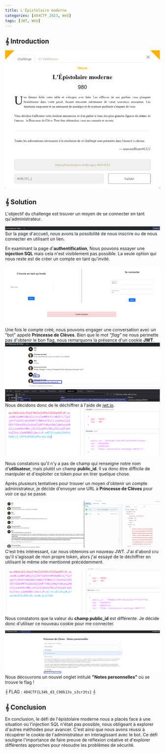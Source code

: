 ```yaml
---
title: L'Épistolaire moderne
categories: [404CTF_2023, Web]
tags: [JWT, Web]
---
```


## 𝄞 Introduction

![Intro](/assets/images/404CTF_2023/Web/epistolaire_moderne/intro.png)


## 𝄞 Solution
L'objectif du challenge est trouver un moyen de se connecter en tant qu'administrateur.

![Accueil](/assets/images/404CTF_2023/Web/epistolaire_moderne/accueil.png)
Sur la page d'accueil, nous avons la possibilité de nous inscrire ou de nous connecter en utilisant un lien.

En examinant la page d'**authentification**, Nous pouvons essayer une **injection SQL** mais cela n'est visiblement pas possible. La seule option qui nous reste est de créer un compte en tant qu'invité.

![Auth](/assets/images/404CTF_2023/Web/epistolaire_moderne/authentification.png)

Une fois le compte créé, nous pouvons engager une conversation avec un "bot" appelé **Princesse de Clèves**.
Bien que le mot *"flag"* ne nous permette pas d'obtenir le bon flag, nous remarquons la présence d'un cookie **JWT**.
![Chat](/assets/images/404CTF_2023/Web/epistolaire_moderne/chat.png)
Nous décidons donc de le déchiffrer à l'aide de [jwt.io](https://jwt.io/).
![Jwt](/assets/images/404CTF_2023/Web/epistolaire_moderne/jwt.png)





Nous constatons qu'il n'y a pas de champ qui renseigne notre nom d'**utilisateur**, mais plutôt un champ **public_id**. Il va donc être difficile de manipuler et d'exploiter ce token pour en tirer quelque chose.

Après plusieurs tentatives pour trouver un moyen d'obtenir un compte administrateur, je décide d'envoyer une URL à **Princesse de Clèves** pour voir ce qui se passe.

![Jwt2](/assets/images/404CTF_2023/Web/epistolaire_moderne/jwt2.png)
C'est très intéressant, car nous obtenons un nouveau JWT. J'ai d'abord cru qu'il s'agissait de mon propre token, alors j'ai essayé de le déchiffrer en utilisant le même site mentionné précédemment.

![Jwt3](/assets/images/404CTF_2023/Web/epistolaire_moderne/jwt3.png)
Nous constatons que la valeur du **champ public_id** est différente. Je décide donc d'utiliser ce nouveau cookie pour me connecter.

![Flag](/assets/images/404CTF_2023/Web/epistolaire_moderne/flag.png)
Nous découvrons un nouvel onglet intitulé **"Notes personnelles"** où se trouve le flag !

𝄞 FLAG : `404CTF{L34k_d3_C00k13s_s3cr3ts}` 𝄞


## 𝄞 Conclusion
En conclusion, le défi de l'épistolaire moderne nous a placés face à une situation où l'injection SQL n'était pas possible, nous obligeant à explorer d'autres méthodes pour avancer. C'est ainsi que nous avons réussi à récupérer le cookie de l'administrateur en interagissant avec le bot. Ce défi souligne l'importance de faire preuve de réflexion créative et d'explorer différentes approches pour résoudre les problèmes de sécurité.























